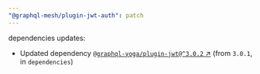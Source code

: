 ```yaml
---
"@graphql-mesh/plugin-jwt-auth": patch
---
```

dependencies updates:
  - Updated dependency [`@graphql-yoga/plugin-jwt@^3.0.2` ↗︎](https://www.npmjs.com/package/@graphql-yoga/plugin-jwt/v/3.0.2) (from `3.0.1`, in `dependencies`)
